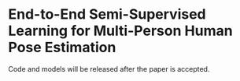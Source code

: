 # End-to-End Semi-Supervised Learning for Multi-Person Human Pose Estimation

Code and models will be released after the paper is accepted.
